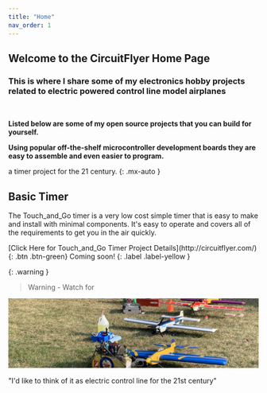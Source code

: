 ```yaml
---
title: "Home"
nav_order: 1
---
```


## Welcome to the CircuitFlyer Home Page

### **This is where I share some of my electronics hobby projects related to electric powered control line model airplanes**

<br>

**Listed below are some of my open source projects that you can build for yourself.**

**Using popular off-the-shelf microcontroller development boards they are easy to assemble and even easier to program.**

a timer project for the 21 century.
{: .mx-auto }

## Basic Timer

The Touch_and_Go timer is a very low cost simple timer that is easy to make and install with minimal components.  It's easy to operate and covers all of the requirements to get you in the air quickly.<br>

 <span class="fs-6">
[Click Here for Touch_and_Go Timer Project Details](http://circuitflyer.com/){: .btn .btn-green}
</span>

 <span class="fs-6">
 Coming soon!
{: .label .label-yellow }


{: .warning }
>Warning - Watch for

![](/assets/images/2276.jpeg)

"I'd like to think of it as electric control line for the 21st century"
